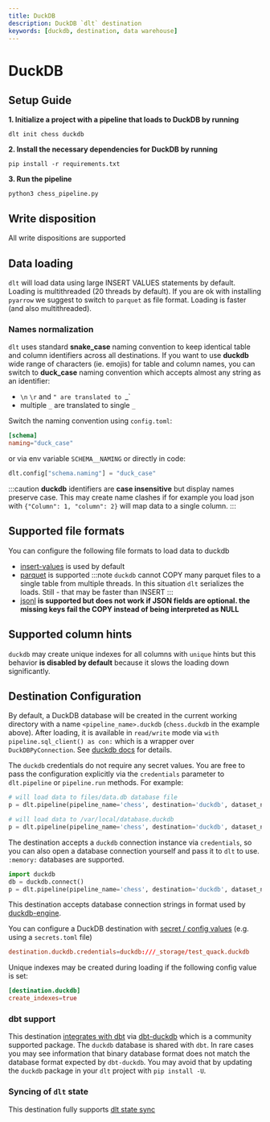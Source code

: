```yaml
---
title: DuckDB
description: DuckDB `dlt` destination
keywords: [duckdb, destination, data warehouse]
---
```


# DuckDB

## Setup Guide

**1. Initialize a project with a pipeline that loads to DuckDB by running**
```
dlt init chess duckdb
```

**2. Install the necessary dependencies for DuckDB by running**
```
pip install -r requirements.txt
```

**3. Run the pipeline**
```
python3 chess_pipeline.py
```

## Write disposition
All write dispositions are supported

## Data loading
`dlt` will load data using large INSERT VALUES statements by default. Loading is multithreaded (20 threads by default). If you are ok with installing `pyarrow` we suggest to switch to `parquet` as file format. Loading is faster (and also multithreaded).

### Names normalization
`dlt` uses standard **snake_case** naming convention to keep identical table and column identifiers across all destinations. If you want to use **duckdb** wide range of characters (ie. emojis) for table and column names, you can switch to **duck_case** naming convention which accepts almost any string as an identifier:
* `\n` `\r`  and `" are translated to `_`
* multiple `_` are translated to single `_`

Switch the naming convention using `config.toml`:
```toml
[schema]
naming="duck_case"
```

or via env variable `SCHEMA__NAMING` or directly in code:
```python
dlt.config["schema.naming"] = "duck_case"
```
:::caution
**duckdb** identifiers are **case insensitive** but display names preserve case. This may create name clashes if for example you load json with
`{"Column": 1, "column": 2}` will map data to a single column.
:::


## Supported file formats
You can configure the following file formats to load data to duckdb
* [insert-values](../file-formats/insert-format.md) is used by default
* [parquet](../file-formats/parquet.md) is supported
:::note
`duckdb` cannot COPY many parquet files to a single table from multiple threads. In this situation `dlt` serializes the loads. Still - that may be faster than INSERT
:::
* [jsonl](../file-formats/jsonl.md) **is supported but does not work if JSON fields are optional. the missing keys fail the COPY instead of being interpreted as NULL**

## Supported column hints
`duckdb` may create unique indexes for all columns with `unique` hints but this behavior **is disabled by default** because it slows the loading down significantly.

## Destination Configuration

By default, a DuckDB database will be created in the current working directory with a name `<pipeline_name>.duckdb` (`chess.duckdb` in the example above). After loading, it is available in `read/write` mode via `with pipeline.sql_client() as con:` which is a wrapper over `DuckDBPyConnection`. See [duckdb docs](https://duckdb.org/docs/api/python/overview#persistent-storage) for details.

The `duckdb` credentials do not require any secret values. You are free to pass the configuration explicitly via the `credentials` parameter to `dlt.pipeline` or `pipeline.run` methods. For example:
```python
# will load data to files/data.db database file
p = dlt.pipeline(pipeline_name='chess', destination='duckdb', dataset_name='chess_data', full_refresh=False, credentials="files/data.db")

# will load data to /var/local/database.duckdb
p = dlt.pipeline(pipeline_name='chess', destination='duckdb', dataset_name='chess_data', full_refresh=False, credentials="/var/local/database.duckdb")
```

The destination accepts a `duckdb` connection instance via `credentials`, so you can also open a database connection yourself and pass it to `dlt` to use. `:memory:` databases are supported.
```python
import duckdb
db = duckdb.connect()
p = dlt.pipeline(pipeline_name='chess', destination='duckdb', dataset_name='chess_data', full_refresh=False, credentials=db)
```

This destination accepts database connection strings in format used by [duckdb-engine](https://github.com/Mause/duckdb_engine#configuration).

You can configure a DuckDB destination with [secret / config values](../../general-usage/credentials.md) (e.g. using a `secrets.toml` file)
```toml
destination.duckdb.credentials=duckdb:///_storage/test_quack.duckdb
```

Unique indexes may be created during loading if the following config value is set:
```toml
[destination.duckdb]
create_indexes=true
```

### dbt support
This destination [integrates with dbt](../transformations/dbt/dbt.md) via [dbt-duckdb](https://github.com/jwills/dbt-duckdb) which is a community supported package. The `duckdb` database is shared with `dbt`. In rare cases you may see information that binary database format does not match the database format expected by `dbt-duckdb`. You may avoid that by updating the `duckdb` package in your `dlt` project with `pip install -U`.

### Syncing of `dlt` state
This destination fully supports [dlt state sync](../../general-usage/state#syncing-state-with-destination)
